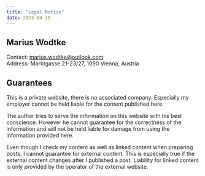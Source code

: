 ```yaml
---
title: "Legal Notice"
date: 2023-04-19
---
```


## Marius Wodtke
Contact: marius.wodtke@outlook.com  
Address: Marktgasse 21-23/27, 1090 Vienna, Austria

## Guarantees
This is a private website, there is no associated company. Especially my employer cannot be held liable for the content published here.

The author tries to serve the information on this website with his best conscience. However he cannot guarantee for the correctness of the information and will not be held liable for damage from using the information provided here.

Even though I check my content as well as linked content when preparing posts, I cannot guarantee for external content. This is especially true if the external content changes after I published a post. Liability for linked content is only provided by the operator of the external website.
